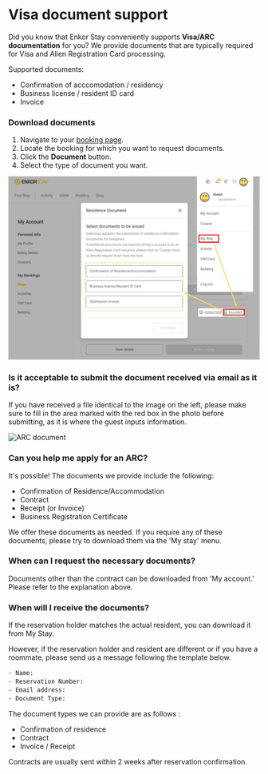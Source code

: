 # Visa document support

Did you know that Enkor Stay conveniently supports **Visa/ARC documentation** for you? We provide documents that are typically required for Visa and Alien Registration Card processing.

Supported documents:

- Confirmation of acccomodation / residency
- Business license / resident ID card
- Invoice

### Download documents

1. Navigate to your [booking page](https://stay.enkor.kr/account/stay).
2. Locate the booking for which you want to request documents.
3. Click the **Document** button.
4. Select the type of document you want.

![How to download document](img/visa-document.jpg)

### Is it acceptable to submit the document received via email as it is?

If you have received a file identical to the image on the left, please make sure to fill in the area marked with the red box in the photo before submitting, as it is where the guest inputs information.

![ARC document](https://lh4.googleusercontent.com/FTOeU2qwhcg1HururUQwbiHsi7z8iXRE1JVsVraJkYhk1t6TzjXoRfomkG_E-B-TdR5xKH0I7zFuoz61zxu1a9KJErqwh4K_-HGzAbeJiRvFhYFEQyKjgA1TbHk6BU1QuQ=w1280)

### Can you help me apply for an ARC?

It's possible! The documents we provide include the following:

- Confirmation of Residence/Accommodation
- Contract
- Receipt (or Invoice)
- Business Registration Certificate

We offer these documents as needed. If you require any of these documents, please try to download them via the 'My stay' menu.

### When can I request the necessary documents?

Documents other than the contract can be downloaded from 'My account.' Please refer to the explanation above.

### When will I receive the documents?

If the reservation holder matches the actual resident, you can download it from My Stay.

However, if the reservation holder and resident are different or if you have a roommate, please send us a message following the template below.

```bash
- Name:
- Reservation Number:
- Email address:
- Document Type:
```

The document types we can provide are as follows :

- Confirmation of residence
- Contract
- Invoice / Receipt

Contracts are usually sent within 2 weeks after reservation confirmation.
